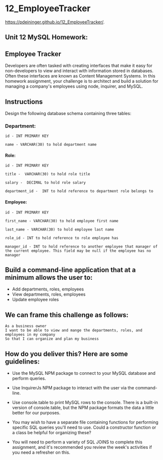 # 12_EmployeeTracker
https://pdeininger.github.io/12_EmployeeTracker/.
## Unit 12 MySQL Homework: 
## Employee Tracker
Developers are often tasked with creating interfaces that make it easy for non-developers to view and interact with information stored in databases. Often these interfaces are known as Content Management Systems. In this homework assignment, your challenge is to architect and build a solution for managing a company's employees using node, inquirer, and MySQL.

## Instructions
Design the following database schema containing three tables:

### Department:
```
id - INT PRIMARY KEY

name - VARCHAR(30) to hold department name
```
#### Role:
```
id - INT PRIMARY KEY

title -  VARCHAR(30) to hold role title

salary -  DECIMAL to hold role salary

department_id -  INT to hold reference to department role belongs to
```
#### Employee:
```
id - INT PRIMARY KEY

first_name - VARCHAR(30) to hold employee first name

last_name - VARCHAR(30) to hold employee last name

role_id - INT to hold reference to role employee has

manager_id - INT to hold reference to another employee that manager of the current employee. This field may be null if the employee has no manager
```
## Build a command-line application that at a minimum allows the user to:

- Add departments, roles, employees
- View departments, roles, employees
- Update employee roles

## We can frame this challenge as follows:
```
As a business owner
I want to be able to view and mange the departments, roles, and employees in my company
So that I can organize and plan my business
```
## How do you deliver this? Here are some guidelines:

- Use the MySQL NPM package to connect to your MySQL database and perform queries.

- Use InquirerJs NPM package to interact with the user via the command-line.

- Use console.table to print MySQL rows to the console. There is a built-in version of console.table, but the NPM package formats the data a little better for our purposes.

- You may wish to have a separate file containing functions for performing specific SQL queries you'll need to use. Could a constructor function or a class be helpful for organizing these?

- You will need to perform a variety of SQL JOINS to complete this assignment, and it's recommended you review the week's activities if you need a refresher on this.
